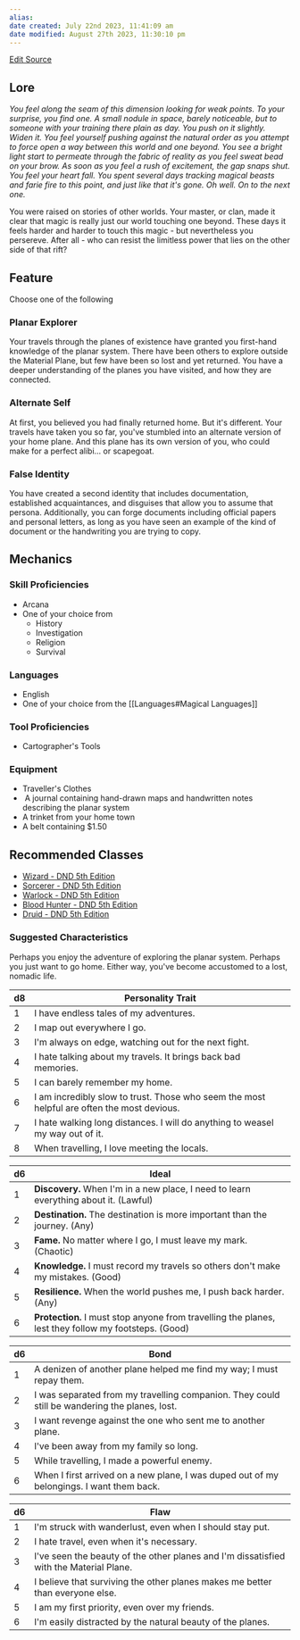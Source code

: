 ```yaml
---
alias: 
date created: July 22nd 2023, 11:41:09 am
date modified: August 27th 2023, 11:30:10 pm
---
```

[Edit Source](https://github.com/bradhaas/TheCompendium-v2/blob/main/Custom%20Backgrounds/The%20Way%20Walker.md)
## Lore
*You feel along the seam of this dimension looking for weak points. To your surprise, you find one. A small nodule in space, barely noticeable, but to someone with your training there plain as day. You push on it slightly. Widen it. You feel yourself pushing against the natural order as you attempt to force open a way between this world and one beyond. You see a bright light start to permeate through the fabric of reality as you feel sweat bead on your brow. As soon as you feel a rush of excitement, the gap snaps shut. You feel your heart fall. You spent several days tracking magical beasts and farie fire to this point, and just like that it's gone. Oh well. On to the next one.*

You were raised on stories of other worlds. Your master, or clan, made it clear that magic is really just our world touching one beyond. These days it feels harder and harder to touch this magic - but nevertheless you persereve. After all - who can resist the limitless power that lies on the other side of that rift?
## Feature
Choose one of the following
### Planar Explorer
Your travels through the planes of existence have granted you first-hand knowledge of the planar system. There have been others to explore outside the Material Plane, but few have been so lost and yet returned. You have a deeper understanding of the planes you have visited, and how they are connected.
### Alternate Self
At first, you believed you had finally returned home. But it's different. Your travels have taken you so far, you've stumbled into an alternate version of your home plane. And this plane has its own version of you, who could make for a perfect alibi... or scapegoat.
### False Identity
You have created a second identity that includes documentation, established acquaintances, and disguises that allow you to assume that persona. Additionally, you can forge documents including official papers and personal letters, as long as you have seen an example of the kind of document or the handwriting you are trying to copy.

## Mechanics
### Skill Proficiencies
- Arcana
- One of your choice from
	- History
	- Investigation
	- Religion
	- Survival
### Languages
- English
- One of your choice from the [[Languages#Magical Languages]]
### Tool Proficiencies
- Cartographer's Tools
### Equipment
- Traveller's Clothes
-  A journal containing hand-drawn maps and handwritten notes describing the planar system
- A trinket from your home town
- A belt containing $1.50

## Recommended Classes
- [Wizard - DND 5th Edition](http://dnd5e.wikidot.com/wizard)
- [Sorcerer - DND 5th Edition](http://dnd5e.wikidot.com/sorcerer)
- [Warlock - DND 5th Edition](http://dnd5e.wikidot.com/warlock)
- [Blood Hunter - DND 5th Edition](http://dnd5e.wikidot.com/blood-hunter)
- [Druid - DND 5th Edition](http://dnd5e.wikidot.com/druid)

### Suggested Characteristics

Perhaps you enjoy the adventure of exploring the planar system. Perhaps you just want to go home. Either way, you've become accustomed to a lost, nomadic life.

|d8|Personality Trait|
|---|---|
|1|I have endless tales of my adventures.|
|2|I map out everywhere I go.|
|3|I'm always on edge, watching out for the next fight.|
|4|I hate talking about my travels. It brings back bad memories.|
|5|I can barely remember my home.|
|6|I am incredibly slow to trust. Those who seem the most helpful are often the most devious.|
|7|I hate walking long distances. I will do anything to weasel my way out of it.|
|8|When travelling, I love meeting the locals.|

|d6|Ideal|
|---|---|
|1|**Discovery.** When I'm in a new place, I need to learn everything about it. (Lawful)|
|2|**Destination.** The destination is more important than the journey. (Any)|
|3|**Fame.** No matter where I go, I must leave my mark. (Chaotic)|
|4|**Knowledge.** I must record my travels so others don't make my mistakes. (Good)|
|5|**Resilience.** When the world pushes me, I push back harder. (Any)|
|6|**Protection.** I must stop anyone from travelling the planes, lest they follow my footsteps. (Good)|

|d6|Bond|
|---|---|
|1|A denizen of another plane helped me find my way; I must repay them.|
|2|I was separated from my travelling companion. They could still be wandering the planes, lost.|
|3|I want revenge against the one who sent me to another plane.|
|4|I've been away from my family so long.|
|5|While travelling, I made a powerful enemy.|
|6|When I first arrived on a new plane, I was duped out of my belongings. I want them back.|

|d6|Flaw|
|---|---|
|1|I'm struck with wanderlust, even when I should stay put.|
|2|I hate travel, even when it's necessary.|
|3|I've seen the beauty of the other planes and I'm dissatisfied with the Material Plane.|
|4|I believe that surviving the other planes makes me better than everyone else.|
|5|I am my first priority, even over my friends.|
|6|I'm easily distracted by the natural beauty of the planes.|
